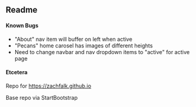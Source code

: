 ## Readme

#### Known Bugs
- "About" nav item will buffer on left when active
- "Pecans" home carosel has images of different heights
- Need to change navbar and nav dropdown items to "active" for active page

#### Etcetera

Repo for https://zachfalk.github.io

Base repo via StartBootstrap
